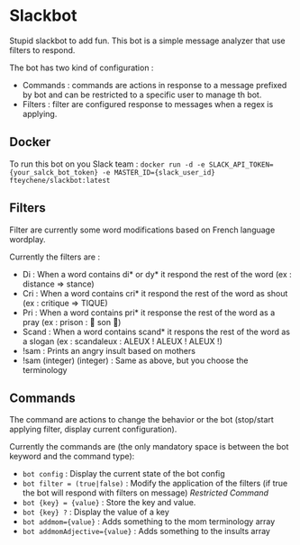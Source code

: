 # Slackbot
Stupid slackbot to add fun.
This bot is a simple message analyzer that use filters to respond.

The bot has two kind of configuration :
 * Commands : commands are actions in response to a message prefixed by bot and can be restricted to a specific user to manage th bot.
 * Filters : filter are configured response to messages when a regex is applying.


## Docker
To run this bot on you Slack team :
`docker run -d -e SLACK_API_TOKEN={your_salck_bot_token} -e MASTER_ID={slack_user_id} fteychene/slackbot:latest`

## Filters

Filter are currently some word modifications based on French language wordplay.

Currently the filters are :
 * Di : When a word contains di* or dy* it respond the rest of the word (ex : distance => stance)
 * Cri : When a word contains cri* it respond the rest of the word as shout (ex : critique => TIQUE)
 * Pri : When a word contains pri* it response the rest of the word as a pray (ex : prison : :pray: son :pray:)
 * Scand : When a word contains scand* it respons the rest of the word as a slogan (ex : scandaleux : ALEUX ! ALEUX ! ALEUX !)
 * !sam : Prints an angry insult based on mothers
 * !sam (integer) (integer) : Same as above, but you choose the terminology

## Commands

The command are actions to change the behavior or the bot (stop/start applying filter, display current configuration).

Currently the commands are  (the only mandatory space is between the bot keyword and the command type):
 * `bot config` : Display the current state of the bot config
 * `bot filter = (true|false)` : Modify the application of the filters (if true the bot will respond with filters on message) *Restricted Command*
 * `bot {key} = {value}` : Store the key and value.
 * `bot {key} ?` : Display the value of a key
 * `bot addmom={value}` : Adds something to the mom terminology array
 * `bot addmomAdjective={value}` : Adds something to the insults array
